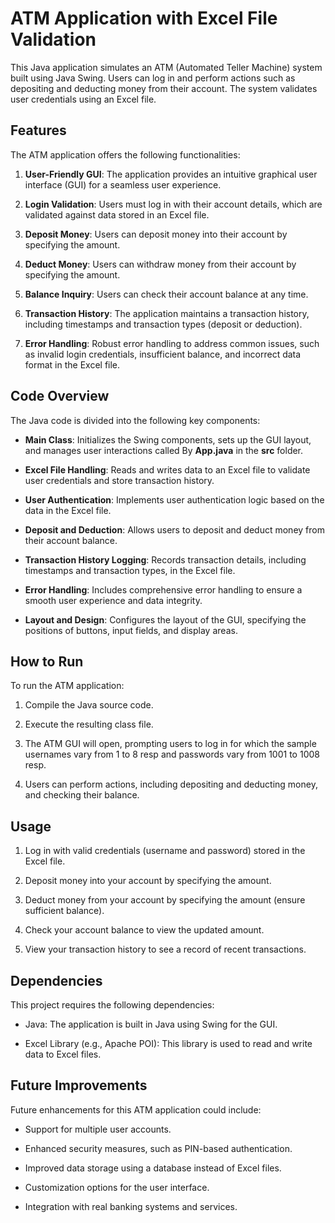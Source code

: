 # ATM Application with Excel File Validation

This Java application simulates an ATM (Automated Teller Machine) system built using Java Swing. Users can log in and perform actions such as depositing and deducting money from their account. The system validates user credentials using an Excel file.

## Features

The ATM application offers the following functionalities:

1. **User-Friendly GUI**: The application provides an intuitive graphical user interface (GUI) for a seamless user experience.

2. **Login Validation**: Users must log in with their account details, which are validated against data stored in an Excel file.

3. **Deposit Money**: Users can deposit money into their account by specifying the amount.

4. **Deduct Money**: Users can withdraw money from their account by specifying the amount.

5. **Balance Inquiry**: Users can check their account balance at any time.

6. **Transaction History**: The application maintains a transaction history, including timestamps and transaction types (deposit or deduction).

7. **Error Handling**: Robust error handling to address common issues, such as invalid login credentials, insufficient balance, and incorrect data format in the Excel file.

## Code Overview

The Java code is divided into the following key components:

- **Main Class**: Initializes the Swing components, sets up the GUI layout, and manages user interactions called By **App.java** in the **src** folder.

- **Excel File Handling**: Reads and writes data to an Excel file to validate user credentials and store transaction history.

- **User Authentication**: Implements user authentication logic based on the data in the Excel file.

- **Deposit and Deduction**: Allows users to deposit and deduct money from their account balance.

- **Transaction History Logging**: Records transaction details, including timestamps and transaction types, in the Excel file.

- **Error Handling**: Includes comprehensive error handling to ensure a smooth user experience and data integrity.

- **Layout and Design**: Configures the layout of the GUI, specifying the positions of buttons, input fields, and display areas.

## How to Run

To run the ATM application:

1. Compile the Java source code.

2. Execute the resulting class file.

3. The ATM GUI will open, prompting users to log in for which the sample usernames vary from 1 to 8 resp and passwords vary from 1001 to 1008 resp.

4. Users can perform actions, including depositing and deducting money, and checking their balance.

## Usage

1. Log in with valid credentials (username and password) stored in the Excel file.

2. Deposit money into your account by specifying the amount.

3. Deduct money from your account by specifying the amount (ensure sufficient balance).

4. Check your account balance to view the updated amount.

5. View your transaction history to see a record of recent transactions.

## Dependencies

This project requires the following dependencies:

- Java: The application is built in Java using Swing for the GUI.

- Excel Library (e.g., Apache POI): This library is used to read and write data to Excel files.

## Future Improvements

Future enhancements for this ATM application could include:

- Support for multiple user accounts.

- Enhanced security measures, such as PIN-based authentication.

- Improved data storage using a database instead of Excel files.

- Customization options for the user interface.

- Integration with real banking systems and services.

